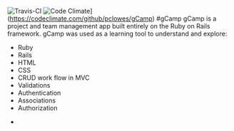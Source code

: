 ![Travis-CI](https://travis-ci.org/pclowes/gCamp.svg)
![Code Climate](https://codeclimate.com/github/pclowes/gCamp/badges/gpa.svg)](https://codeclimate.com/github/pclowes/gCamp)
#gCamp
gCamp is a project and team management app built entirely on the Ruby on Rails framework. gCamp was used as a learning tool to understand and explore:
* Ruby
* Rails
* HTML
* CSS
* CRUD work flow in MVC
* Validations
* Authentication
* Associations
* Authorization


-
